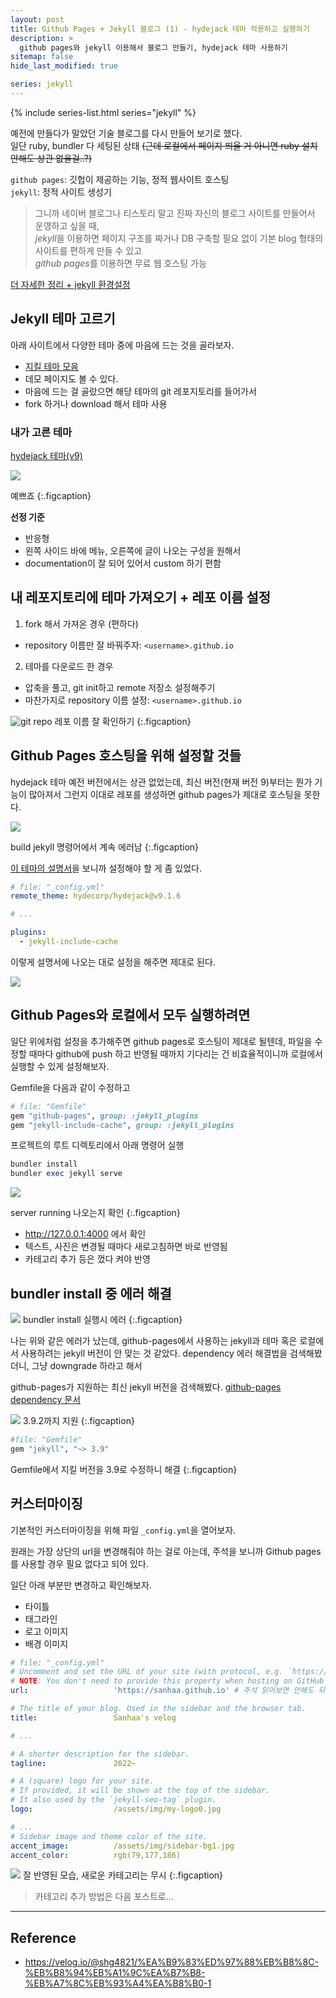 ```yaml
---
layout: post
title: Github Pages + Jekyll 블로그 (1) - hydejack 테마 적용하고 실행하기
description: >
  github pages와 jekyll 이용해서 블로그 만들기, hydejack 테마 사용하기
sitemap: false
hide_last_modified: true

series: jekyll
---
```


{% include series-list.html series="jekyll" %}

예전에 만들다가 말았던 기술 블로그를 다시 만들어 보기로 했다.  
일단 ruby, bundler 다 세팅된 상태 ~~(근데 로컬에서 페이지 띄울 거 아니면 ruby 설치 안해도 상관 없을걸..?)~~

`github pages`: 깃헙이 제공하는 기능, 정적 웹사이트 호스팅  
`jekyll`: 정적 사이트 생성기

> 그니까 네이버 블로그나 티스토리 말고 진짜 자신의 블로그 사이트를 만들어서 운영하고 싶을 때,  
*jekyll*을 이용하면 페이지 구조를 짜거나 DB 구축할 필요 없이 기본 blog 형태의 사이트를 편하게 만들 수 있고  
*github pages*를 이용하면 무료 웹 호스팅 가능

[더 자세한 정리 + jekyll 환경설정](https://github.com/sanhaa/Study/blob/main/Jekyll.md)


## Jekyll 테마 고르기

아래 사이트에서 다양한 테마 중에 마음에 드는 것을 골라보자.  

- [지킬 테마 모음](http://jekyllthemes.org/)
- 데모 페이지도 볼 수 있다.
- 마음에 드는 걸 골랐으면 해당 테마의 git 레포지토리를 들어가서
- fork 하거나 download 해서 테마 사용

### 내가 고른 테마

[hydejack 테마(v9)](https://hydejack.com/)

![](https://hydejack.com/assets/img/blog/hydejack-9.jpg)

예쁘죠
{:.figcaption}


**선정 기준**
- 반응형
- 왼쪽 사이드 바에 메뉴, 오른쪽에 글이 나오는 구성을 원해서
- documentation이 잘 되어 있어서 custom 하기 편함

## 내 레포지토리에 테마 가져오기 + 레포 이름 설정

1. fork 해서 가져온 경우 (편하다)
  - repository 이름만 잘 바꿔주자: `<username>.github.io`
2. 테마를 다운로드 한 경우
  - 압축을 풀고, git init하고 remote 저장소 설정해주기
  - 마찬가지로 repository 이름 설정: `<username>.github.io`

![](/assets/img/220927/git-repo.png "git repo")
레포 이름 잘 확인하기
{:.figcaption}


## Github Pages 호스팅을 위해 설정할 것들 

hydejack 테마 예전 버전에서는 상관 없었는데, 최신 버전(현재 버전 9)부터는 뭔가 기능이 많아져서 그런지 이대로 레포를 생성하면 github pages가 제대로 호스팅을 못한다. 

![](/assets/img/220927/gp-error.PNG)

build jekyll 명령어에서 계속 에러남
{:.figcaption}

[이 테마의 설명서](https://hydejack.com/docs/install/#github-pages)을 보니까 설정해야 할 게 좀 있었다.

~~~yml
# file: "_config.yml"
remote_theme: hydecorp/hydejack@v9.1.6

# ...

plugins:
  - jekyll-include-cache
~~~


이렇게 설명서에 나오는 대로 설정을 해주면 제대로 된다.

![](/assets/img/220927/gp-success.png)


## Github Pages와 로컬에서 모두 실행하려면

일단 위에처럼 설정을 추가해주면 github pages로 호스팅이 제대로 될텐데, 파일을 수정할 때마다 github에 push 하고 반영될 때까지 기다리는 건 비효율적이니까 로컬에서 실행할 수 있게 설정해보자.

Gemfile을 다음과 같이 수정하고

~~~ruby
# file: "Gemfile"
gem "github-pages", group: :jekyll_plugins
gem "jekyll-include-cache", group: :jekyll_plugins
~~~

프로젝트의 루트 디렉토리에서 아래 명령어 실행
~~~ruby
bundler install
bundler exec jekyll serve
~~~

![](/assets/img/220927/bundler-exec.jpg)

server running 나오는지 확인
{:.figcaption}

+ http://127.0.0.1:4000 에서 확인
+ 텍스트, 사진은 변경될 때마다 새로고침하면 바로 반영됨
+ 카테고리 추가 등은 껐다 켜야 반영

## bundler install 중 에러 해결

![](/assets/img/220927/bundler-error.jpg)
bundler install 실행시 에러
{:.figcaption}

나는 위와 같은 에러가 났는데, github-pages에서 사용하는 jekyll과 테마 혹은 로컬에서 사용하려는 jekyll 버전이 안 맞는 것 같았다.
dependency 에러 해결법을 검색해봤더니, 그냥 downgrade 하라고 해서

github-pages가 지원하는 최신 jekyll 버전을 검색해봤다. [github-pages dependency 문서](
https://pages.github.com/versions/)

![](/assets/img/220927/gp-dep.jpg)
3.9.2까지 지원
{:.figcaption}

~~~ruby
#file: "Gemfile"
gem "jekyll", "~> 3.9"
~~~
Gemfile에서 지킬 버전을 3.9로 수정하니 해결
{:.figcaption}


## 커스터마이징

기본적인 커스터마이징을 위해 파일 `_config.yml`을 열어보자.

원래는 가장 상단의 url을 변경해줘야 하는 걸로 아는데, 주석을 보니까 Github pages를 사용할 경우 필요 없다고 되어 있다.

일단 아래 부분만 변경하고 확인해보자.
- 타이틀
- 태그라인
- 로고 이미지
- 배경 이미지

~~~yml
# file: "_config.yml"
# Uncomment and set the URL of your site (with protocol, e.g. `https://`)
# NOTE: You don't need to provide this property when hosting on GitHub Pages or Netlify.
url:                   'https://sanhaa.github.io' # 주석 읽어보면 안해도 되는데 그냥 함

# The title of your blog. Used in the sidebar and the browser tab.
title:                 Sanhaa's velog

# ...

# A shorter description for the sidebar.
tagline:               2022~

# A (square) logo for your site.
# If provided, it will be shown at the top of the sidebar.
# It also used by the `jekyll-seo-tag` plugin.
logo:                  /assets/img/my-logo0.jpg

# ...
# Sidebar image and theme color of the site.
accent_image:          /assets/img/sidebar-bg1.jpg
accent_color:          rgb(79,177,186)
~~~

![](/assets/img/220927/sidebar.jpg)
잘 반영된 모습, 새로운 카테고리는 무시
{:.figcaption}

> 카테고리 추가 방법은 다음 포스트로...

----
## Reference
- https://velog.io/@shg4821/%EA%B9%83%ED%97%88%EB%B8%8C-%EB%B8%94%EB%A1%9C%EA%B7%B8-%EB%A7%8C%EB%93%A4%EA%B8%B0-1
